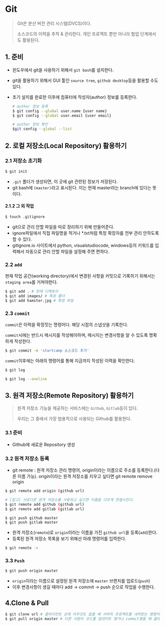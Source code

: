 # Git

> Git은 분산 버전 관리 시스템(DVCS)이다.
>
> 소스코드의 이력을 추적 & 관리한다. 개인 프로젝트 뿐만 아니라 협업 단계에서도 활용된다. 



## 1. 준비

- 윈도우에서 git을 사용하기 위해서 `git bash`를 설치한다.

- git을 활용하기 위해서 GUI 툴인 `source tree`, `github desktop`등을 활용할 수도 있다. 

- 초기 설치를 완료한 이후에 컴퓨터에 작성자(author) 정보를 등록한다.

  ```bash
  # author 정보 등록
  $ git config --global user.name {user name}
  $ git config --global user.email {user email}
  
  # author 정보 확인
  $git config --global --list
  ```



## 2.  로컬 저장소(Local Repository) 활용하기

### 2.1 저장소 초기화

``` bash
$ git init
```

- `.git` 폴더가 생성되면, 이 곳에 git 관련된 정보가 저장된다.
- git bash에 `(master)`라고 표시된다. 이는 현재 master라는 branch에 있다는 뜻이다. 

#### 2.1.2 그 외 작업

```bash
$ touch .gitignore
```

- git으로 관리 안할 파일을 따로 정리하기 위해 만들어준다.
- ignore파일에서 직접 파일명을 적거나 *.txt처럼 특정 확장자를 전부 관리 안하도록 할 수 있다.
- gitignore.io 사이트에서 python, visualstudiocode, windows등의 키워드를 입력해서 자동으로 관리 안할 파일을 설정해 주면 편하다.

### 2.2 `add`

현재 작업 공간(working directory)에서 변경된 사항을 커밋으로 기록하기 위해서는  `staging area`를 거쳐야한다.

``` bash
$ git add . # 현재 디렉토리
$ git add images/ # 특정 폴더
$ git add hamster.jpg # 특정 파일
```

### 2.3 `commit`

`commit`은 이력을 확정짓는 명령어다. 해당 시점의 스냅샷을 기록한다.

`commit`시에는 반드시 메시지를 작성해야하며, 메시지는 변경사항을 알 수 있도록 명확하게 작성한다.

```bash
$ git commit -m 'startcamp 소스코드 추가'
```

`commit`이후에는 아래의 명령어를 통해 지금까지 작성된 이력을 확인한다.

```bash
$ git log

$ git log --oneline
```



## 3. 원격 저장소(Remote Repository) 활용하기

> 원격 저장소 기능을 제공하는 서비스에는 `Github`, `Gitlab`등이 있다.
>
> 우리는 그 중에서 가장 범용적으로 사용되는 Github를 활용한다.

### 3.1 준비

- Github에 새로운 Repository 생성



### 3.2 원격 저장소 등록

- git remote : 원격 저장소 관리 명령어, origin이라는 이름으로 주소를 등록한다.(다른 이름 가능). origin이라는 원격 저장소를 지우고 싶다면 git remote remove origin

```bash
$ git remote add origin (github url)

# [참고] 서로다른 원격 저장소를 사용하고 싶으면 이름을 다르게 연결시킨다.
$ git remote add github (github url)
$ git remote add gitlab (gitlab url)

$ git push github master
$ git push gitlab master
```

- 원격 저장소(`remote`)로 `origin`이라는 이름을 가진 `github url`을 등록(`add`)한다.
- 등록된 원격 저장소 목록을 보기 위해선 아래 명령어를 입력한다.

``` bash
$ git remote -v
```

### 3.3 `Push`

```bash
$ git push origin master
```

- `origin`이라는 이름으로 설정된 원격 저장소에  `master` 브랜치를 업로드(`push`)
- 이후 변경사항이 생길 때마다 add -> commit -> push 순으로 작업을 수행한다.



## 4.Clone & Pull

```bash
$ git clone url # 클라이언트 상에 아무것도 없을 때 서버의 프로젝트를 내려받는 명령어. 저장소 내용을 다운받고 자동으로 init 된다.
$ git pull origin master # 다른 사람이 코드를 업데이트 했거나 commit했을 때 클라이언트로 내려받는 명령어
```


